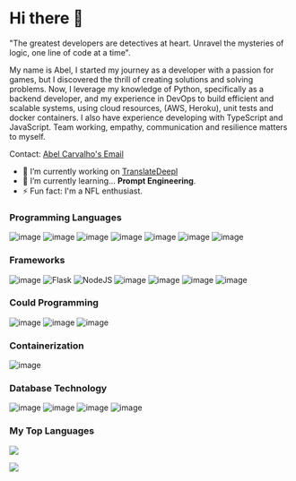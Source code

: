 # Hi there 👋

"The greatest developers are detectives at heart. Unravel the mysteries of logic, one line of code at a time".

My name is Abel, I started my journey as a developer with a passion for games, but I discovered the thrill of creating solutions and solving problems. Now, I leverage my knowledge of Python, specifically as a backend developer, and my experience in DevOps to build efficient and scalable systems, using cloud resources, (AWS, Heroku), unit tests and docker containers. I also have experience developing with TypeScript and JavaScript. Team working, empathy, communication and resilience matters to myself.

Contact: [Abel Carvalho's Email](mailto:abelbarretodecarvalho.dev@gmail.com)

- 🔭 I’m currently working on [TranslateDeepl](https://github.com/abelbcarvalho/translate-deepl)
- 🌱 I’m currently learning... **Prompt Engineering**.
- ⚡ Fun fact: I'm a NFL enthusiast.

### Programming Languages

![image](https://img.shields.io/badge/Python-FFD43B?style=for-the-badge&logo=python&logoColor=blue)
![image](https://img.shields.io/badge/Java-ED8B00?style=for-the-badge&logo=openjdk&logoColor=white)
![image](https://img.shields.io/badge/C%23-239120?style=for-the-badge&logo=csharp&logoColor=white)
![image](https://img.shields.io/badge/C-00599C?style=for-the-badge&logo=c&logoColor=white)
![image](https://img.shields.io/badge/JavaScript-323330?style=for-the-badge&logo=javascript&logoColor=F7DF1E)
![image](https://img.shields.io/badge/TypeScript-007ACC?style=for-the-badge&logo=typescript&logoColor=white)
![image](https://img.shields.io/badge/PHP-777BB4?style=for-the-badge&logo=php&logoColor=white)

### Frameworks

![image](https://img.shields.io/badge/fastapi-109989?style=for-the-badge&logo=FASTAPI&logoColor=white)
![Flask](https://img.shields.io/badge/flask-%23000.svg?style=for-the-badge&logo=flask&logoColor=white)
![NodeJS](https://img.shields.io/badge/node.js-6DA55F?style=for-the-badge&logo=node.js&logoColor=white)
![image](https://img.shields.io/badge/Laravel-FF2D20?style=for-the-badge&logo=laravel&logoColor=white)
![image](https://img.shields.io/badge/Django-092E20?style=for-the-badge&logo=django&logoColor=green)
![image](https://img.shields.io/badge/Hibernate-59666C?style=for-the-badge&logo=Hibernate&logoColor=white)
![image](https://img.shields.io/badge/nestjs-E0234E?style=for-the-badge&logo=nestjs&logoColor=white)

### Could Programming

![image](https://img.shields.io/badge/Amazon_AWS-FF9900?style=for-the-badge&logo=amazonaws&logoColor=white)
![image](https://img.shields.io/badge/GitHub_Actions-2088FF?style=for-the-badge&logo=github-actions&logoColor=white)
![image](https://img.shields.io/badge/Heroku-430098?style=for-the-badge&logo=heroku&logoColor=white)

### Containerization

![image](https://img.shields.io/badge/Docker-2CA5E0?style=for-the-badge&logo=docker&logoColor=white)

### Database Technology

![image](https://img.shields.io/badge/PostgreSQL-316192?style=for-the-badge&logo=postgresql&logoColor=white)
![image](https://img.shields.io/badge/MySQL-005C84?style=for-the-badge&logo=mysql&logoColor=white)
![image](https://img.shields.io/badge/MongoDB-4EA94B?style=for-the-badge&logo=mongodb&logoColor=white)
![image](https://img.shields.io/badge/Sqlite-003B57?style=for-the-badge&logo=sqlite&logoColor=white)

### My Top Languages

![](https://github-readme-stats.vercel.app/api?username=abelbcarvalho&theme=dark&hide_border=false&include_all_commits=false&count_private=false)

![](https://github-readme-stats.vercel.app/api/top-langs/?username=abelbcarvalho&theme=dark&hide_border=false&include_all_commits=false&count_private=false&layout=compact)

<!--
**abelbcarvalho/abelbcarvalho** is a ✨ _special_ ✨ repository because its `README.md` (this file) appears on your GitHub profile.

Here are some ideas to get you started:

- 🔭 I’m currently working on ...
- 🌱 I’m currently learning ...
- 👯 I’m looking to collaborate on ...
- 🤔 I’m looking for help with ...
- 💬 Ask me about ...
- 📫 How to reach me: ...
- 😄 Pronouns: ...
- ⚡ Fun fact: ...
-->
